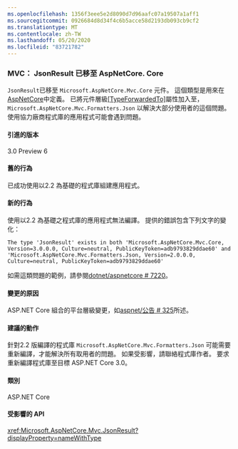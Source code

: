 ```yaml
---
ms.openlocfilehash: 1356f3eee5e2d8090d7d96aafc07a19507a1aff1
ms.sourcegitcommit: 0926684d8d34f4c6b5acce58d2193db093cb9cf2
ms.translationtype: MT
ms.contentlocale: zh-TW
ms.lasthandoff: 05/20/2020
ms.locfileid: "83721782"
---
```

### <a name="mvc-jsonresult-moved-to-microsoftaspnetcoremvccore"></a>MVC： JsonResult 已移至 AspNetCore. Core

`JsonResult`已移至 `Microsoft.AspNetCore.Mvc.Core` 元件。 這個類型是用來在[AspNetCore](https://www.nuget.org/packages/Microsoft.AspNetCore.Mvc.Formatters.Json)中定義。 已將元件層級[[TypeForwardedTo]](xref:System.Runtime.CompilerServices.TypeForwardedToAttribute)屬性加入至， `Microsoft.AspNetCore.Mvc.Formatters.Json` 以解決大部分使用者的這個問題。 使用協力廠商程式庫的應用程式可能會遇到問題。

#### <a name="version-introduced"></a>引進的版本

3.0 Preview 6

#### <a name="old-behavior"></a>舊的行為

已成功使用以2.2 為基礎的程式庫組建應用程式。

#### <a name="new-behavior"></a>新的行為

使用以2.2 為基礎之程式庫的應用程式無法編譯。 提供的錯誤包含下列文字的變化：

```
The type 'JsonResult' exists in both 'Microsoft.AspNetCore.Mvc.Core, Version=3.0.0.0, Culture=neutral, PublicKeyToken=adb9793829ddae60' and 'Microsoft.AspNetCore.Mvc.Formatters.Json, Version=2.0.0.0, Culture=neutral, PublicKeyToken=adb9793829ddae60'
```

如需這類問題的範例，請參閱[dotnet/aspnetcore # 7220](https://github.com/dotnet/aspnetcore/issues/7220)。

#### <a name="reason-for-change"></a>變更的原因

ASP.NET Core 組合的平台層級變更，如[aspnet/公告 # 325](https://github.com/aspnet/Announcements/issues/325)所述。

#### <a name="recommended-action"></a>建議的動作

針對2.2 版編譯的程式庫 `Microsoft.AspNetCore.Mvc.Formatters.Json` 可能需要重新編譯，才能解決所有取用者的問題。 如果受影響，請聯絡程式庫作者。 要求重新編譯程式庫至目標 ASP.NET Core 3.0。

#### <a name="category"></a>類別

ASP.NET Core

#### <a name="affected-apis"></a>受影響的 API

<xref:Microsoft.AspNetCore.Mvc.JsonResult?displayProperty=nameWithType>

<!-- 

#### Affected APIs

`T:Microsoft.AspNetCore.Mvc.JsonResult`

-->
